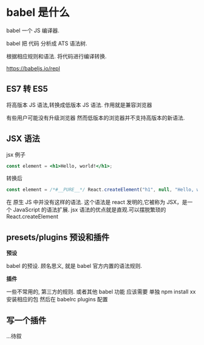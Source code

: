 # babel 是什么

babel 一个 JS 编译器.

babel 把 代码 分析成 ATS 语法树.

根据相应规则和语法. 将代码进行编译转换.

https://babeljs.io/repl

## ES7 转 ES5

将高版本 JS 语法,转换成低版本 JS 语法.
作用就是兼容浏览器

有些用户可能没有升级浏览器
然而低版本的浏览器并不支持高版本的新语法.

## JSX 语法

jsx 例子

```jsx
const element = <h1>Hello, world!</h1>;
```

转换后

```js
const element = /*#__PURE__*/ React.createElement("h1", null, "Hello, world!");
```

在 原生 JS 中并没有这样的语法.
这个语法是 react 发明的,它被称为 JSX，是一个 JavaScript 的语法扩展.
jsx 语法的优点就是直观.可以摆脱繁琐的 React.createElement

## presets/plugins 预设和插件

**预设**

babel 的预设. 顾名思义, 就是 babel 官方内置的语法规则.

**插件**

一些不常用的, 第三方的规则. 或者其他 babel 功能
应该需要 单独 npm install xx 安装相应的包
然后在 babelrc plugins 配置

## 写一个插件

...待叙

